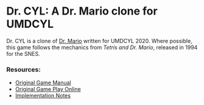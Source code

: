 # Dr. CYL: A Dr. Mario clone for UMDCYL

Dr. CYL is a clone of [Dr. Mario](https://en.wikipedia.org/wiki/Dr._Mario)
written for UMDCYL 2020. Where possible, this game follows the mechanics
from _Tetris and Dr. Mario_, released in 1994 for the SNES.

### Resources:
 * [Original Game Manual](https://web.archive.org/web/20191105125754/https://www.nintendo.co.jp/clv/manuals/en/pdf/CLV-P-NAAXE.pdf)
 * [Original Game Play Online](https://static.arcadespot.com/retroemulator.php?system=snes&game=2017/11/tetris-dr-mario.smc)
 * [Implementation Notes](https://tetris.wiki/Dr._Mario#Virus_Generation)
